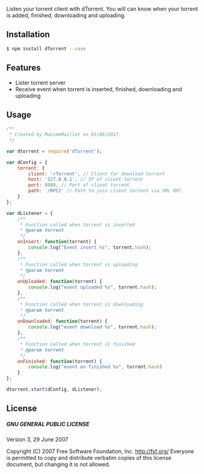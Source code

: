 Listen your torrent client with dTorrent. You will can know when your torrent is added, finished, downloading and uploading.

## Installation

```bash
$ npm install dTorrent --save
```

## Features

* Lister torrent server
* Receive event when torrent is inserted, finished, downloading and uploading

## Usage

```js
/**
 * Created by MaximeMaillet on 01/06/2017.
 */

var dtorrent = require('dTorrent');

var dConfig = {
	torrent: {
		client: 'rTorrent', // Client for download torrent
		host: '127.0.0.1', // IP of client torrent
		port: 8080, // Port of client torrent
		path: '/RPC2' // Path to join client torrent via XML RPC
	}
};

var dListener = {
	/**
	 * Function called when torrent is inserted
	 * @param torrent
	 */
	onInsert: function(torrent) {
		console.log("Event insert %s", torrent.hash);
	},
	/**
	 * Function called when torrent is uploading
	 * @param torrent
	 */
	onUploaded: function(torrent) {
		console.log("event uploaded %s", torrent.hash);
	},
	/**
	 * Function called when torrent is downloading
	 * @param torrent
	 */
	onDownloaded: function(torrent) {
		console.log("event download %s", torrent.hash);
	},
	/**
	 * Function called when torrent is finished
	 * @param torrent
	 */
	onFinished: function(torrent) {
		console.log("event on finished %s", torrent.hash)
	}
};

dtorrent.start(dConfig, dListener);
```

## License

##### GNU GENERAL PUBLIC LICENSE
Version 3, 29 June 2007

Copyright (C) 2007 Free Software Foundation, Inc. <http://fsf.org/>
Everyone is permitted to copy and distribute verbatim copies
of this license document, but changing it is not allowed.